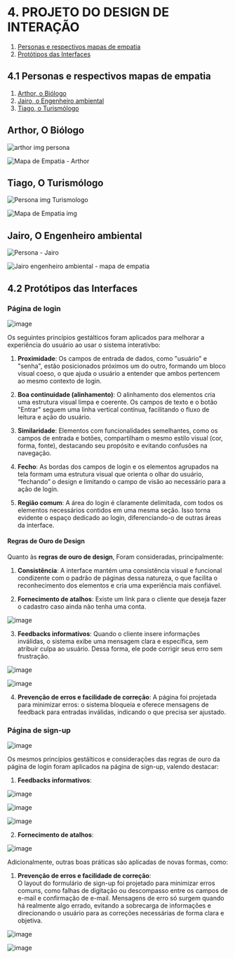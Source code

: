 # 4. PROJETO DO DESIGN DE INTERAÇÃO

 1. [Personas e respectivos mapas de empatia](#personas-mapas)
 2. [Protótipos das Interfaces](#interface)


<div id='personas-mapas'/>
 
## 4.1 Personas e respectivos mapas de empatia

 1. [Arthor, o Biólogo](#arthor)
 2. [Jairo, o Engenheiro ambiental](#jairo)
 3. [Tiago, o Turismólogo](#tiago)
<div id='arthor'/>
 
## Arthor, O Biólogo
![arthor img persona](https://github.com/user-attachments/assets/d83e3573-997d-4f77-9ee1-acb997bcc313)

![Mapa de Empatia - Arthor](https://github.com/user-attachments/assets/efa4d8ce-d5cf-48ef-94ab-209615f3b6cd)

<div id='tiago'/>

## Tiago, O Turismólogo
![Persona img Turismologo](https://github.com/user-attachments/assets/0cfe7a4e-b477-476a-8328-20954bc3d6d2)

![Mapa de Empatia img](https://github.com/user-attachments/assets/c905d8b3-0d00-46dc-8c02-99a8e2c5f61e)

<div id='jairo'/>
 
## Jairo, O Engenheiro ambiental
![Persona - Jairo](https://github.com/user-attachments/assets/c10f064e-70d7-4171-8e0d-884a7881f4b6)

![Jairo engenheiro ambiental - mapa de empatia](https://github.com/user-attachments/assets/b77bdfd2-5e3d-4388-aa5d-d398e815ccb9)

<div id='interface'/>
 
## 4.2 Protótipos das Interfaces

### Página de login
![image](https://github.com/user-attachments/assets/bf01b7e1-bbb2-42d5-95c4-6f961cbb5eda)

Os seguintes princípios gestálticos foram aplicados para melhorar a experiência do usuário ao usar o sistema interativbo:

1. **Proximidade**: Os campos de entrada de dados, como "usuário" e "senha", estão posicionados próximos um do outro, formando um bloco visual coeso, o que ajuda o usuário a entender que ambos pertencem ao mesmo contexto de login.

2. **Boa continuidade (alinhamento)**: O alinhamento dos elementos cria uma estrutura visual limpa e coerente. Os campos de texto e o botão "Entrar" seguem uma linha vertical contínua, facilitando o fluxo de leitura e ação do usuário.

3. **Similaridade**: Elementos com funcionalidades semelhantes, como os campos de entrada e botões, compartilham o mesmo estilo visual (cor, forma, fonte), destacando seu propósito e evitando confusões na navegação.

4. **Fecho**: As bordas dos campos de login e os elementos agrupados na tela formam uma estrutura visual que orienta o olhar do usuário, “fechando” o design e limitando o campo de visão ao necessário para a ação de login.

5. **Região comum**: A área do login é claramente delimitada, com todos os elementos necessários contidos em uma mesma seção. Isso torna evidente o espaço dedicado ao login, diferenciando-o de outras áreas da interface.

#### Regras de Ouro de Design

Quanto às **regras de ouro de design**, Foram consideradas, principalmente:

1. **Consistência**: A interface mantém uma consistência visual e funcional condizente com o padrão de páginas dessa natureza, o que facilita o reconhecimento dos elementos e cria uma experiência mais confiável.

2. **Fornecimento de atalhos**: Existe um link para o cliente que deseja fazer o cadastro caso ainda não tenha uma conta.

![image](https://github.com/user-attachments/assets/95cb3985-7093-4308-b233-fa6c83353f3d)

3. **Feedbacks informativos**: Quando o cliente insere informações inválidas, o sistema exibe uma mensagem clara e específica, sem atribuir culpa ao usuário. Dessa forma, ele pode corrigir seus erro sem frustração.
   
![image](https://github.com/user-attachments/assets/dd760da2-0c2f-4693-a679-9cc8e28235e1)

![image](https://github.com/user-attachments/assets/afad0fb3-faad-4392-a4d2-80c2f47a0dab)

4. **Prevenção de erros e facilidade de correção**: A página foi projetada para minimizar erros: o sistema bloqueia e oferece mensagens de feedback para entradas inválidas, indicando o que precisa ser ajustado.

### Página de sign-up
![image](https://github.com/user-attachments/assets/5605b5bd-09da-4d5f-a8fb-7c0c2e142fb1)


Os mesmos princípios gestálticos e considerações das regras de ouro da página de login foram aplicados na página de sign-up, valendo destacar:

1. **Feedbacks informativos**:  

![image](https://github.com/user-attachments/assets/2183f9d4-ce4c-4e3d-8e95-5def6df8daec)

![image](https://github.com/user-attachments/assets/4b2aa04f-9716-4f18-a9e6-3ecfe73b848d)

![image](https://github.com/user-attachments/assets/ff8547ad-2d3e-439e-9db4-9d406f2e88cf)


2. **Fornecimento de atalhos**:  

![image](https://github.com/user-attachments/assets/dea421c0-2541-44f7-acd3-b0b5b01cf398)

Adicionalmente, outras boas práticas são aplicadas de novas formas, como:

1. **Prevenção de erros e facilidade de correção**:  
   O layout do formulário de sign-up foi projetado para minimizar erros comuns, como falhas de digitação ou descompasso entre os campos de e-mail e confirmação de e-mail. Mensagens de erro só surgem quando há realmente algo errado, evitando a sobrecarga de informações e direcionando o usuário para as correções necessárias de forma clara e objetiva.  

![image](https://github.com/user-attachments/assets/70839461-1582-41aa-9c78-0078bb073496)

![image](https://github.com/user-attachments/assets/7d160b11-9c89-40cb-8f80-195d894a69c8)


